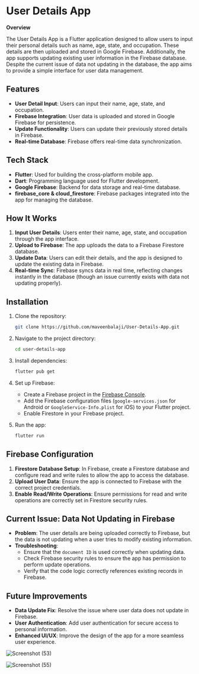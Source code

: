 # User Details App

**Overview**

The User Details App is a Flutter application designed to allow users to input their personal details such as name, age, state, and occupation. These details are then uploaded and stored in Google Firebase. Additionally, the app supports updating existing user information in the Firebase database. Despite the current issue of data not updating in the database, the app aims to provide a simple interface for user data management.

## Features

- **User Detail Input**: Users can input their name, age, state, and occupation.
- **Firebase Integration**: User data is uploaded and stored in Google Firebase for persistence.
- **Update Functionality**: Users can update their previously stored details in Firebase.
- **Real-time Database**: Firebase offers real-time data synchronization.

## Tech Stack

- **Flutter**: Used for building the cross-platform mobile app.
- **Dart**: Programming language used for Flutter development.
- **Google Firebase**: Backend for data storage and real-time database.
- **firebase_core & cloud_firestore**: Firebase packages integrated into the app for managing the database.

## How It Works

1. **Input User Details**: Users enter their name, age, state, and occupation through the app interface.
2. **Upload to Firebase**: The app uploads the data to a Firebase Firestore database.
3. **Update Data**: Users can edit their details, and the app is designed to update the existing data in Firebase.
4. **Real-time Sync**: Firebase syncs data in real time, reflecting changes instantly in the database (though an issue currently exists with data not updating properly).

## Installation

1. Clone the repository:
   ```bash
   git clone https://github.com/maveenbalaji/User-Details-App.git
   ```

2. Navigate to the project directory:
   ```bash
   cd user-details-app
   ```

3. Install dependencies:
   ```bash
   flutter pub get
   ```

4. Set up Firebase:
   - Create a Firebase project in the [Firebase Console](https://console.firebase.google.com/).
   - Add the Firebase configuration files (`google-services.json` for Android or `GoogleService-Info.plist` for iOS) to your Flutter project.
   - Enable Firestore in your Firebase project.

5. Run the app:
   ```bash
   flutter run
   ```

## Firebase Configuration

1. **Firestore Database Setup**: In Firebase, create a Firestore database and configure read and write rules to allow the app to access the database.
2. **Upload User Data**: Ensure the app is connected to Firebase with the correct project credentials.
3. **Enable Read/Write Operations**: Ensure permissions for read and write operations are correctly set in Firestore security rules.

## Current Issue: Data Not Updating in Firebase

- **Problem**: The user details are being uploaded correctly to Firebase, but the data is not updating when a user tries to modify existing information.
- **Troubleshooting**: 
   - Ensure that the `document ID` is used correctly when updating data.
   - Check Firebase security rules to ensure the app has permission to perform update operations.
   - Verify that the code logic correctly references existing records in Firebase.

## Future Improvements

- **Data Update Fix**: Resolve the issue where user data does not update in Firebase.
- **User Authentication**: Add user authentication for secure access to personal information.
- **Enhanced UI/UX**: Improve the design of the app for a more seamless user experience.

![Screenshot (53)](https://github.com/user-attachments/assets/2c15242b-908e-4867-a0e5-31f666680b79)

![Screenshot (55)](https://github.com/user-attachments/assets/66a233f4-6f85-444d-b505-3c6509dc667b)

